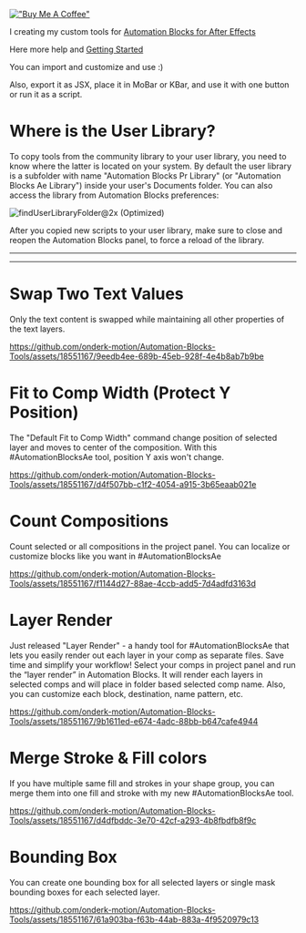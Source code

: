 [!["Buy Me A Coffee"](https://www.buymeacoffee.com/assets/img/custom_images/orange_img.png)](https://www.buymeacoffee.com/onderk_motion)

I creating my custom tools for [Automation Blocks for After Effects](https://aescripts.com/automation-blocks-for-after-effects/)

Here more help and [Getting Started](https://docs.mamoworld.com/automation-blocks/)

You can import and customize and use :)

Also, export it as JSX, place it in MoBar or KBar, and use it with one button or run it as a script. 


# Where is the User Library?

To copy tools from the community library to your user library, you need to know where the latter is located on your system. By default the user library is a subfolder with name "Automation Blocks Pr Library" (or "Automation Blocks Ae Library") inside your user's Documents folder. You can also access the library from Automation Blocks preferences:

![findUserLibraryFolder@2x (Optimized)](https://github.com/onderk-motion/Automation-Blocks-Tools/assets/18551167/15a317b2-78ba-46e9-a216-2704897c9a2f)

After you copied new scripts to your user library, make sure to close and reopen the Automation Blocks panel, to force a reload of the library.


----------------------------------------------------------------------------------------------------------------------------------
----------------------------------------------------------------------------------------------------------------------------------

# Swap Two Text Values
Only the text content is swapped while maintaining all other properties of the text layers.

https://github.com/onderk-motion/Automation-Blocks-Tools/assets/18551167/9eedb4ee-689b-45eb-928f-4e4b8ab7b9be


# Fit to Comp Width (Protect Y Position)
The "Default Fit to Comp Width" command change position of selected layer and moves to center of the composition. With this #AutomationBlocksAe tool, position Y axis won't change.

https://github.com/onderk-motion/Automation-Blocks-Tools/assets/18551167/d4f507bb-c1f2-4054-a915-3b65eaab021e

# Count Compositions
Count selected or all compositions in the project panel. You can localize or customize blocks like you want in #AutomationBlocksAe

https://github.com/onderk-motion/Automation-Blocks-Tools/assets/18551167/f1144d27-88ae-4ccb-add5-7d4adfd3163d

# Layer Render
Just released "Layer Render" - a handy tool for #AutomationBlocksAe that lets you easily render out each layer in your comp as separate files. Save time and simplify your workflow!
Select your comps in project panel and run the “layer render” in Automation Blocks.  It will render each layers in selected comps and will place in folder based selected comp name. 
Also, you can customize each block, destination, name pattern, etc. 

https://github.com/onderk-motion/Automation-Blocks-Tools/assets/18551167/9b1611ed-e674-4adc-88bb-b647cafe4944

# Merge Stroke & Fill colors
If you have multiple same fill and strokes in your shape group, you can merge them into one fill and stroke with my new #AutomationBlocksAe tool.

https://github.com/onderk-motion/Automation-Blocks-Tools/assets/18551167/d4dfbddc-3e70-42cf-a293-4b8fbdfb8f9c


# Bounding Box
You can create one bounding box for all selected layers or single mask bounding boxes for each selected layer.

https://github.com/onderk-motion/Automation-Blocks-Tools/assets/18551167/61a903ba-f63b-44ab-883a-4f9520979c13
